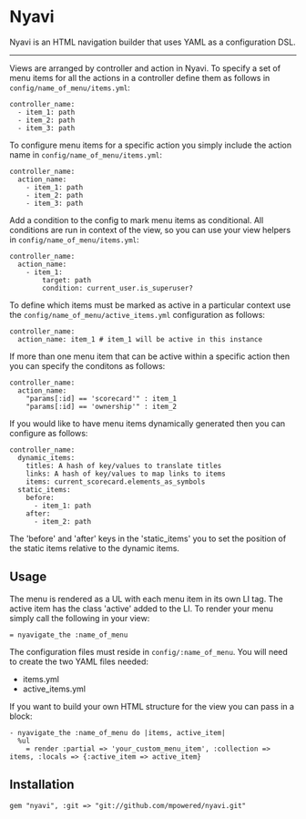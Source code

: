 Nyavi
=====
Nyavi is an HTML navigation builder that uses YAML as a configuration DSL.

-------------
Views are arranged by controller and action in Nyavi. To specify a set of menu items for all the actions in a controller define them as follows in `config/name_of_menu/items.yml`:

    controller_name:
      - item_1: path
      - item_2: path
      - item_3: path

To configure menu items for a specific action you simply include the action name in `config/name_of_menu/items.yml`:

    controller_name:
      action_name:
        - item_1: path
        - item_2: path
        - item_3: path

Add a condition to the config to mark menu items as conditional. All conditions are run in context of the view, so you can use your view helpers in `config/name_of_menu/items.yml`:

    controller_name:
      action_name:
        - item_1:
            target: path
            condition: current_user.is_superuser?

To define which items must be marked as active in a particular context use the `config/name_of_menu/active_items.yml` configuration as follows:

    controller_name:
      action_name: item_1 # item_1 will be active in this instance

If more than one menu item that can be active within a specific action then you can specify the conditons as follows:

    controller_name:
      action_name:
        "params[:id] == 'scorecard'" : item_1
        "params[:id] == 'ownership'" : item_2

If you would like to have menu items dynamically generated then you can configure as follows:

    controller_name:
      dynamic_items:
        titles: A hash of key/values to translate titles
        links: A hash of key/values to map links to items
        items: current_scorecard.elements_as_symbols
      static_items:
        before:
          - item_1: path
        after:
          - item_2: path

The 'before' and 'after' keys in the 'static_items' you to set the position of the static items relative to the dynamic items.


Usage
-----
The menu is rendered as a UL with each menu item in its own LI tag. The active item has the class 'active' added to the LI. To render your menu simply call the following in your view:

    = nyavigate_the :name_of_menu

The configuration files must reside in `config/:name_of_menu`. You will need to create the two YAML files needed:
* items.yml
* active_items.yml

If you want to build your own HTML structure for the view you can pass in a block:

    - nyavigate_the :name_of_menu do |items, active_item|
      %ul
        = render :partial => 'your_custom_menu_item', :collection => items, :locals => {:active_item => active_item}

Installation
------------

    gem "nyavi", :git => "git://github.com/mpowered/nyavi.git"

